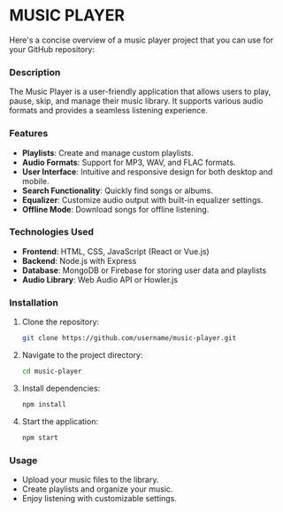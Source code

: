 # MUSIC PLAYER
Here's a concise overview of a music player project that you can use for your GitHub repository:

### Description
The Music Player is a user-friendly application that allows users to play, pause, skip, and manage their music library. It supports various audio formats and provides a seamless listening experience.

### Features
- **Playlists**: Create and manage custom playlists.
- **Audio Formats**: Support for MP3, WAV, and FLAC formats.
- **User Interface**: Intuitive and responsive design for both desktop and mobile.
- **Search Functionality**: Quickly find songs or albums.
- **Equalizer**: Customize audio output with built-in equalizer settings.
- **Offline Mode**: Download songs for offline listening.

### Technologies Used
- **Frontend**: HTML, CSS, JavaScript (React or Vue.js)
- **Backend**: Node.js with Express
- **Database**: MongoDB or Firebase for storing user data and playlists
- **Audio Library**: Web Audio API or Howler.js

### Installation
1. Clone the repository:
   ```bash
   git clone https://github.com/username/music-player.git
   ```
2. Navigate to the project directory:
   ```bash
   cd music-player
   ```
3. Install dependencies:
   ```bash
   npm install
   ```
4. Start the application:
   ```bash
   npm start
   ```

### Usage
- Upload your music files to the library.
- Create playlists and organize your music.
- Enjoy listening with customizable settings.

